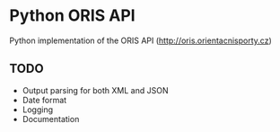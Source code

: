 Python ORIS API
===============

Python implementation of the ORIS API (http://oris.orientacnisporty.cz)


TODO
----

- Output parsing for both XML and JSON
- Date format
- Logging
- Documentation
